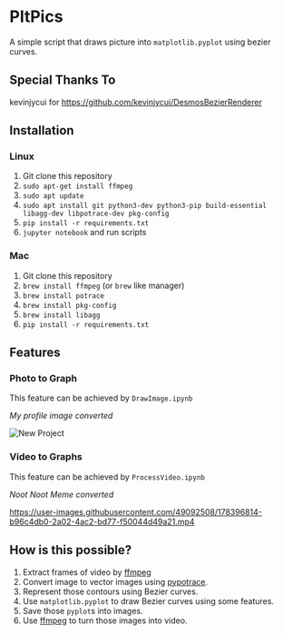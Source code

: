 

# PltPics
A simple script that draws picture into `matplotlib.pyplot` using bezier curves.

## Special Thanks To
kevinjycui for https://github.com/kevinjycui/DesmosBezierRenderer

## Installation
### Linux
1. Git clone this repository
2. `sudo apt-get install ffmpeg`
3. `sudo apt update`
4. `sudo apt install git python3-dev python3-pip build-essential libagg-dev libpotrace-dev pkg-config`
5. `pip install -r requirements.txt`
6. `jupyter notebook` and run scripts

### Mac
1. Git clone this repository
2. `brew install ffmpeg` (or `brew` like manager)
3. `brew install potrace`
4. `brew install pkg-config`
5. `brew install libagg`
6. `pip install -r requirements.txt`

## Features
### Photo to Graph
This feature can be achieved by `DrawImage.ipynb`

*My profile image converted*

![New Project](https://user-images.githubusercontent.com/49092508/178396834-84758ad6-c4c0-4cba-b49a-e800c6bc23e8.png)


### Video to Graphs
This feature can be achieved by `ProcessVideo.ipynb`

*Noot Noot Meme converted*

https://user-images.githubusercontent.com/49092508/178396814-b96c4db0-2a02-4ac2-bd77-f50044d49a21.mp4

## How is this possible?
1. Extract frames of video by [ffmpeg](https://ffmpeg.org)
1. Convert image to vector images using [pypotrace](https://pypi.org/project/pypotrace/).
2. Represent those contours using Bezier curves.
3. Use `matplotlib.pyplot` to draw Bezier curves using some features.
4. Save those `pyplot`s into images. 
5. Use [ffmpeg](https://ffmpeg.org) to turn those images into video.
